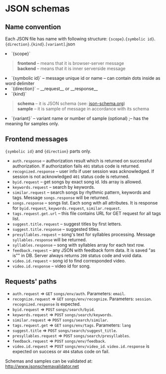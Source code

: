 # JSON schemas
## Name convention
Each JSON file has name with following structure:
    `{scope}`.`{symbolic id}`.`{direction}`.`{kind}`.`[variant]`.json
<li>`{scope}`
  
  > __frontend__ &ndash; means that it is browser-server message  
  > __backend__ &ndash; means that it is inner serverside message
  
<li>`{symbolic id}` &ndash; message unique id or name&nbsp;&ndash; can contain dots inside as word delimiter
<li>`{direction}` &ndash; __request__ or __response__
<li>`{kind}`
  
  > __schema__ &ndash; it is JSON schema (see: [json-schema.org](http://json-schema.org))  
  > __sample__ &ndash; it is sample of message in accordance with its schema
  
<li>`{variant}` &ndash; variant name or number of sample (optional) ;&ndash; has the meaning for samples only.

## Frontend messages
`{symbolic id}` and `{direction}` parts only.
- `auth.response`  &ndash; authorization result which is returned on successful authorization. If authorization fails `401` status code is returned.
- `recognized.response`  &ndash; user info if user session was acknowledged. If session is not acknowledged `401` status code is returned.
- `byid.request` &ndash; get songs by exact song id. Ids array is allowed.
- `keywords.request` &ndash; search by keywords.
- `similar.request` &ndash; search songs by rhythmic pattern, keywords and tags. Message `songs.response` will be returned.
- `songs.response` &ndash; songs list. Each song with all attributes.
It is response for `byid.request`, `keywords.request`, `similar.request`.
- `tags.request.get.url` &ndash; this file contains URL for GET request for all tags list.
- `suggest.title.request` &ndash; suggest titles by first letters.
- `suggest.title.response` &ndash; suggested titles.
- `presyllables.request` &ndash; song's text for syllables processing. Message `syllables.response` will be returned.
- `syllables.response` &ndash; song with syllables array for each text row.
- `feedback.request` &ndash; any JSON with feedback form data. It is saved "as is"" in DB. Server always returns `200` status code and void data.
- `video.id.request` &ndash; song id to find corresponded video.
- `video.id.response` &ndash; video id for song.

## Requests' paths
- `auth.request` &rArr; `GET` `songs/env/auth`. Parameters: `email`.
- `recognize.request` &rArr; `GET` `songs/env/recognize`. Parameters: `session`. `recognized.response` is expected.
- `byid.request` &rArr; `POST` `songs/search/byid`.
- `keywords.request` &rArr; `POST` `songs/search/keywords`.
- `similar.request` &rArr; `POST` `songs/search/similar`.
- `tags.request.get` &rArr; `GET` `songs/env/tags`. Parameters: `lang`
- `suggest.title` &rArr; `POST` `songs/search/suggest_title`.
- `presyllables.request` &rArr; `POST` `songs/search/presyllables`.
- `feedback.request` &rArr; `POST` `songs/env/feedback`.
- `video.id.request` &rArr; `POST` `songs/env/video_id`. `video.id.response` is expected on success or `404` status code on fail.

Schemas and samples can be validated at: http://www.jsonschemavalidator.net
